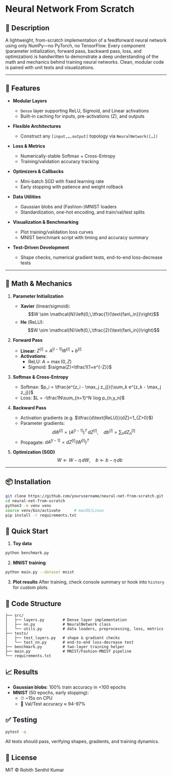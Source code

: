# Neural Network From Scratch

## 📌 Description
A lightweight, from-scratch implementation of a feedforward neural network using only NumPy—no PyTorch, no TensorFlow. Every component (parameter initialization, forward pass, backward pass, loss, and optimization) is handwritten to demonstrate a deep understanding of the math and mechanics behind training neural networks. Clean, modular code is paired with unit tests and visualizations.

---

## 🚀 Features

- **Modular Layers**  
  - `Dense` layer supporting ReLU, Sigmoid, and Linear activations  
  - Built-in caching for inputs, pre-activations (Z), and outputs

- **Flexible Architectures**  
  - Construct any `[input,…,output]` topology via `NeuralNetwork([…])`

- **Loss & Metrics**  
  - Numerically-stable Softmax + Cross-Entropy  
  - Training/validation accuracy tracking

- **Optimizers & Callbacks**  
  - Mini-batch SGD with fixed learning rate  
  - Early stopping with patience and weight rollback

- **Data Utilities**  
  - Gaussian blobs and (Fashion-)MNIST loaders  
  - Standardization, one-hot encoding, and train/val/test splits

- **Visualization & Benchmarking**  
  - Plot training/validation loss curves  
  - MNIST benchmark script with timing and accuracy summary

- **Test-Driven Development**  
  - Shape checks, numerical gradient tests, end-to-end loss-decrease tests

---

## 🧮 Math & Mechanics

1. **Parameter Initialization**  
   - **Xavier** (linear/sigmoid):  
     $$W \sim \mathcal{N}\left(0,\,\tfrac{1}{\text{fan\_in}}\right)$$
   - **He** (ReLU):  
     $$W \sim \mathcal{N}\left(0,\,\tfrac{2}{\text{fan\_in}}\right)$$

2. **Forward Pass**  
   - **Linear**: $Z^{[l]} = A^{[l-1]} W^{[l]} + b^{[l]}$
   - **Activations**:  
     - ReLU: $A = \max(0, Z)$
     - Sigmoid: $\sigma(Z)=\tfrac1{1+e^{-Z}}$

3. **Softmax & Cross-Entropy**  
   - Softmax: $p_i = \tfrac{e^{z_i - \max_j z_j}}{\sum_k e^{z_k - \max_j z_j}}$
   - Loss: $L = -\tfrac1N\sum_{n=1}^N \log p_{n,y_n}$

4. **Backward Pass**  
   - Activation gradients (e.g. $\tfrac{d\text{ReLU}}{dZ}=1_{Z>0}$)
   - Parameter gradients:  
     $$dW^{[l]} = (A^{[l-1]})^T\,dZ^{[l]},\quad db^{[l]} = \sum_n dZ_n^{[l]}$$
   - Propagate: $dA^{[l-1]} = dZ^{[l]} (W^{[l]})^T$

5. **Optimization (SGD)**  
   $$W \gets W - \eta\,dW,\quad b \gets b - \eta\,db$$

---

## 📦 Installation

```bash
git clone https://github.com/yourusername/neural-net-from-scratch.git
cd neural-net-from-scratch
python3 -m venv venv
source venv/bin/activate      # macOS/Linux
pip install -r requirements.txt
```

## 🎯 Quick Start

1. **Toy data**

```bash
python benchmark.py
```

2. **MNIST training**

```bash
python main.py --dataset mnist
```

3. **Plot results** After training, check console summary or hook into `history` for custom plots.

## 📂 Code Structure

```
├── src/
│   ├── layers.py        # Dense layer implementation
│   ├── nn.py            # NeuralNetwork class
│   └── utils.py         # data loaders, preprocessing, loss, metrics
├── tests/
│   ├── test_layers.py   # shape & gradient checks
│   └── test_nn.py       # end-to-end loss-decrease test
├── benchmark.py         # two-layer training helper
├── main.py              # MNIST/Fashion-MNIST pipeline
└── requirements.txt
```

## 📈 Results

* **Gaussian blobs**: 100% train accuracy in <100 epochs
* **MNIST** (50 epochs, early stopping):
   * ⏱ ~15s on CPU
   * 🎯 Val/Test accuracy ≈ 94-97%

## ✅ Testing

```bash
pytest -q
```

All tests should pass, verifying shapes, gradients, and training dynamics.

## 📜 License

MIT © Rohith Senthil Kumar